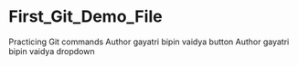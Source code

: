 # First_Git_Demo_File
Practicing Git commands
Author gayatri bipin vaidya button
Author gayatri bipin vaidya dropdown
